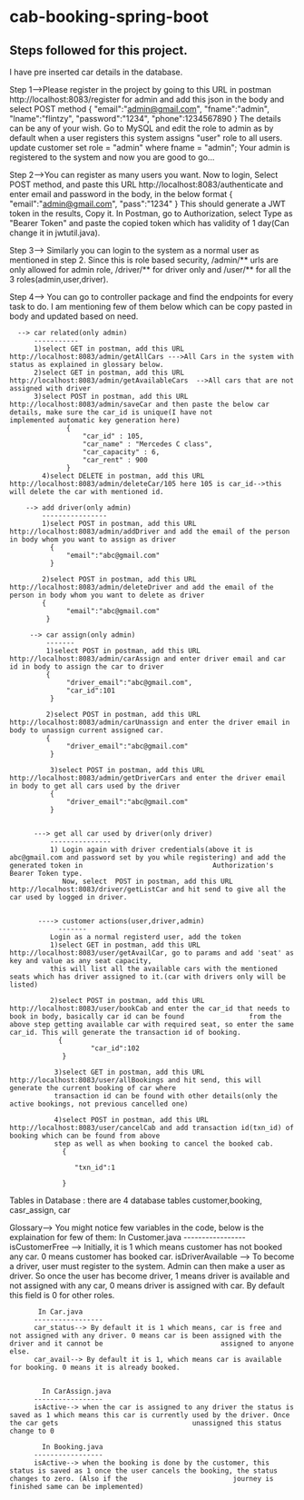 # cab-booking-spring-boot

Steps followed for this project.
-------------------------------------
I have pre inserted car details in the database. 

Step 1-->Please register in the project by going to this URL in postman http://localhost:8083/register for admin and add this json in the body and select POST method
          {
              "email":"admin@gmail.com",
              "fname":"admin",
              "lname":"flintzy",
              "password":"1234",
              "phone":1234567890
           }
           The details can be any of your wish. Go to MySQL and edit the role to admin as by default when a user registers this system assigns "user" role to all users.
           update customer set role = "admin" where fname = "admin";
           Your admin is registered to the system and now you are good to go...
           
Step 2-->You can register as many users you want. Now to login, Select POST method, and paste this URL http://localhost:8083/authenticate and enter email and password in 
         the body, in the below format
         {
            "email":"admin@gmail.com",
            "pass":"1234"
         }
         This should generate a JWT token in the results, Copy it. In Postman, go to Authorization, select Type as "Bearer Token" and paste the copied token which has            validity of 1 day(Can change it in jwtutil.java).
         
Step 3--> Similarly you can login to the system as a normal user as mentioned in step 2. Since this is role based security, /admin/** urls are only allowed for admin               role, /driver/** for driver only and /user/** for all the 3 roles(admin,user,driver).

Step 4--> You can go to controller package and find the endpoints for every task to do. I am mentioning few of them below which can be copy pasted in body and updated           based on need.
          
      --> car related(only admin)
          -----------
          1)select GET in postman, add this URL http://localhost:8083/admin/getAllCars --->All Cars in the system with status as explained in glossary below.
          2)select GET in postman, add this URL http://localhost:8083/admin/getAvailableCars  -->All cars that are not assigned with driver
          3)select POST in postman, add this URL http://localhost:8083/admin/saveCar and then paste the below car details, make sure the car_id is unique(I have not               implemented automatic key generation here)
                  {
                      "car_id" : 105,
                      "car_name" : "Mercedes C class",
                      "car_capacity" : 6,
                      "car_rent" : 900
                  }
            4)select DELETE in postman, add this URL http://localhost:8083/admin/deleteCar/105 here 105 is car_id-->this will delete the car with mentioned id.
            
        --> add driver(only admin)
            ----------------
            1)select POST in postman, add this URL http://localhost:8083/admin/addDriver and add the email of the person in body whom you want to assign as driver
              {
                  "email":"abc@gmail.com"
              }
              
            2)select POST in postman, add this URL http://localhost:8083/admin/deleteDriver and add the email of the person in body whom you want to delete as driver
            {
                  "email":"abc@gmail.com"
             }
             
         --> car assign(only admin)
             -------
             1)select POST in postman, add this URL http://localhost:8083/admin/carAssign and enter driver email and car id in body to assign the car to driver
             {
                  "driver_email":"abc@gmail.com",
                  "car_id":101
              }
              
             2)select POST in postman, add this URL http://localhost:8083/admin/carUnassign and enter the driver email in body to unassign current assigned car.
             {
                  "driver_email":"abc@gmail.com"
              }
              
              3)select POST in postman, add this URL http://localhost:8083/admin/getDriverCars and enter the driver email in body to get all cars used by the driver
              {
                  "driver_email":"abc@gmail.com"
              }
              
              
          ---> get all car used by driver(only driver)
              ---------------
              1) Login again with driver credentials(above it is abc@gmail.com and password set by you while registering) and add the generated token in                                Authorization's Bearer Token type.
                 Now, select  POST in postman, add this URL http://localhost:8083/driver/getListCar and hit send to give all the car used by logged in driver.
                 
                 
           ----> customer actions(user,driver,admin)
                -------
              Login as a normal registerd user, add the token
              1)select GET in postman, add this URL http://localhost:8083/user/getAvailCar, go to params and add 'seat' as key and value as any seat capacity,
              this will list all the available cars with the mentioned seats which has driver assigned to it.(car with drivers only will be listed)
              
              2)select POST in postman, add this URL http://localhost:8083/user/bookCab and enter the car_id that needs to book in body, basically car id can be found                from the above step getting available car with required seat, so enter the same car_id. This will generate the transaction id of booking.
                {
                        "car_id":102
                 }
                 
               3)select GET in postman, add this URL http://localhost:8083/user/allBookings and hit send, this will generate the current booking of car where
               transaction id can be found with other details(only the active bookings, not previous cancelled one)
               
               4)select POST in postman, add this URL http://localhost:8083/user/cancelCab and add transaction id(txn_id) of booking which can be found from above
               step as well as when booking to cancel the booked cab.
                 {

                    "txn_id":1

                 }


Tables in Database : there are 4 database tables customer,booking, casr_assign, car

Glossary--> You might notice few variables in the code, below is the explaination for few of them:
          In Customer.java
          -----------------
          isCustomerFree --> Initially, it is 1 which means customer has not booked any car. 0 means customer has booked car.
          isDriverAvailable --> To become a driver, user must register to the system. Admin can then make a user as driver. So once the user has become driver, 1 means                                 driver is available and not assigned with any car, 0 means driver is assigned with car. By default this field is 0 for other roles.
          
           In Car.java
          -----------------
          car_status--> By default it is 1 which means, car is free and not assigned with any driver. 0 means car is been assigned with the driver and it cannot be                             assigned to anyone else.
          car_avail--> By default it is 1, which means car is available for booking. 0 means it is already booked.
          
          
            In CarAssign.java
          -----------------
          isActive--> when the car is assigned to any driver the status is saved as 1 which means this car is currently used by the driver. Once the car gets                                 unassigned this status change to 0
          
            In Booking.java
          -----------------
          isActive--> when the booking is done by the customer, this status is saved as 1 once the user cancels the booking, the status changes to zero. (Also if the                          journey is finished same can be implemented)
           
  
